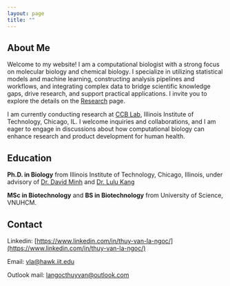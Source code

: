 ```yaml
---
layout: page
title: ""
---
```


## About Me

Welcome to my website! I am a computational biologist with a strong focus on molecular biology and chemical biology. I specialize in utilizing statistical models and machine learning, constructing analysis pipelines and workflows, and integrating complex data to bridge scientific knowledge gaps, drive research, and support practical applications. I invite you to explore the details on the [Research](https://vanngocthuyla.github.io/research) page.

I am currently conducting research at [CCB Lab](https://ccbatiit.github.io/), Illinois Institute of Technology, Chicago, IL.  I welcome inquiries and collaborations, and I am eager to engage in discussions about how computational biology can enhance research and product development for human health.

## Education

**Ph.D. in Biology** from Illinois Institute of Technology, Chicago, Illinois, under advisory of [Dr. David Minh](https://www.iit.edu/directory/people/david-minh) and [Dr. Lulu Kang](https://www.umass.edu/mathematics-statistics/about/directory/lulu-kang)

**MSc in Biotechnology** and **BS in Biotechnology** from University of Science, VNUHCM.

## Contact 

Linkedin: [https://www.linkedin.com/in/thuy-van-la-ngoc/](https://www.linkedin.com/in/thuy-van-la-ngoc/)

Email: [vla@hawk.iit.edu](vla@hawk.iit.edu)

Outlook mail: [langocthuyvan@outlook.com](langocthuyvan@outlook.com)
